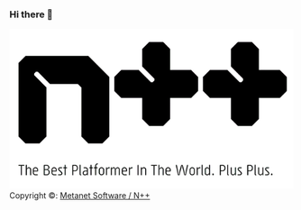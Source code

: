 ### Hi there 🥶
![Image of N++](https://github.com/phild-fbo/phild-fbo/blob/master/n++.gif)
<br />Copyright ©:  <a href="https://www.metanetsoftware.com/games/nplusplus">Metanet Software / N++</a>

<!--
**phild-fbo/phild-fbo** is a ✨ _special_ ✨ repository because its `README.md` (this file) appears on your GitHub profile.

Here are some ideas to get you started:

- 🔭 I’m currently working on ...
- 🌱 I’m currently learning ...
- 👯 I’m looking to collaborate on ...
- 🤔 I’m looking for help with ...
- 💬 Ask me about ...
- 📫 How to reach me: ...
- 😄 Pronouns: ...
- ⚡ Fun fact: ...
-->
